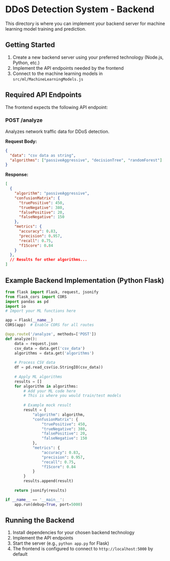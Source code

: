 
# DDoS Detection System - Backend

This directory is where you can implement your backend server for machine learning model training and prediction.

## Getting Started

1. Create a new backend server using your preferred technology (Node.js, Python, etc.)
2. Implement the API endpoints needed by the frontend
3. Connect to the machine learning models in `src/ml/MachineLearningModels.js`

## Required API Endpoints

The frontend expects the following API endpoint:

### POST /analyze

Analyzes network traffic data for DDoS detection.

**Request Body:**
```json
{
  "data": "csv data as string",
  "algorithms": ["passiveAggressive", "decisionTree", "randomForest"]
}
```

**Response:**
```json
[
  {
    "algorithm": "passiveAggressive",
    "confusionMatrix": {
      "truePositive": 450,
      "trueNegative": 380,
      "falsePositive": 20,
      "falseNegative": 150
    },
    "metrics": {
      "accuracy": 0.83,
      "precision": 0.957,
      "recall": 0.75,
      "f1Score": 0.84
    }
  },
  // Results for other algorithms...
]
```

## Example Backend Implementation (Python Flask)

```python
from flask import Flask, request, jsonify
from flask_cors import CORS
import pandas as pd
import io
# Import your ML functions here

app = Flask(__name__)
CORS(app)  # Enable CORS for all routes

@app.route('/analyze', methods=['POST'])
def analyze():
    data = request.json
    csv_data = data.get('csv_data')
    algorithms = data.get('algorithms')
    
    # Process CSV data
    df = pd.read_csv(io.StringIO(csv_data))
    
    # Apply ML algorithms
    results = []
    for algorithm in algorithms:
        # Add your ML code here
        # This is where you would train/test models
        
        # Example mock result
        result = {
            "algorithm": algorithm,
            "confusionMatrix": {
                "truePositive": 450,
                "trueNegative": 380,
                "falsePositive": 20,
                "falseNegative": 150
            },
            "metrics": {
                "accuracy": 0.83,
                "precision": 0.957,
                "recall": 0.75,
                "f1Score": 0.84
            }
        }
        results.append(result)
    
    return jsonify(results)

if __name__ == '__main__':
    app.run(debug=True, port=5000)
```

## Running the Backend
1. Install dependencies for your chosen backend technology
2. Implement the API endpoints
3. Start the server (e.g., `python app.py` for Flask)
4. The frontend is configured to connect to `http://localhost:5000` by default
